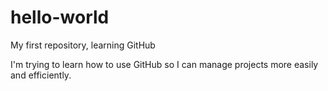 # hello-world
My first repository, learning GitHub

I'm trying to learn how to use GitHub so I can manage projects more easily and efficiently.
